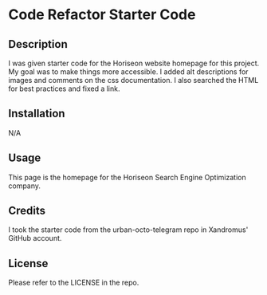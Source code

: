 # Code Refactor Starter Code

## Description
I was given starter code for the Horiseon website homepage for this project. My goal was to make things more accessible. I added alt descriptions for images and comments on the css documentation. I also searched the HTML for best practices and fixed a link.

## Installation
N/A

## Usage
This page is the homepage for the Horiseon Search Engine Optimization company. 

## Credits 
I took the starter code from the urban-octo-telegram repo in Xandromus' GitHub account.

## License
Please refer to the LICENSE in the repo.